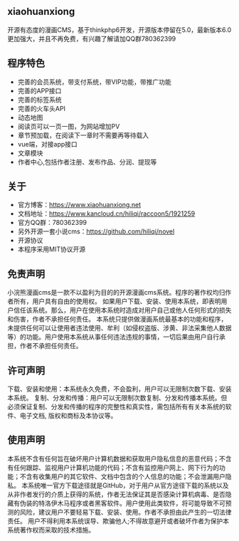 ## xiaohuanxiong
开源有态度的漫画CMS，基于thinkphp6开发，开源版本停留在5.0，最新版本6.0更加强大，并且不再免费，有兴趣了解请加QQ群780362399

## 程序特色
- 完善的会员系统，带支付系统，带VIP功能，带推广功能
- 完善的APP接口
- 完善的标签系统
- 完善的火车头API
- 动态地图
- 阅读页可以一页一图，为网站增加PV
- 章节预加载，在阅读下一章时不需要再等待载入
- vue端，对接app接口
- 文章模块
- 作者中心,包括作者注册、发布作品、分润、提现等

## 关于
- 官方博客：https://www.xiaohuanxiong.net
- 文档地址：https://www.kancloud.cn/hiliqi/raccoon5/1921259
- 官方QQ群：780362399
- 另外开源一套小说cms：https://github.com/hiliqi/novel
- 开源协议
- 本程序采用MIT协议开源

## 免责声明
小浣熊漫画cms是一款不以盈利为目的的开源漫画cms系统。程序的著作权均归作者所有，用户具有自由的使用权。 如果用户下载、安装、使用本系统，即表明用户信任该系统。那么，用户在使用本系统时造成对用户自己或他人任何形式的损失和伤害，作者不承担任何责任。 本系统只提供做漫画系统最基本的功能和程序，未提供任何可以让使用者违法使用、牟利（如侵权盗版、涉黄、非法采集他人数据等）的功能。用户使用本系统从事任何违法违规的事情，一切后果由用户自行承担，作者不承担任何责任。

## 许可声明
下载、安装和使用：本系统永久免费，不会盈利，用户可以无限制次数下载、安装本系统。 复制、分发和传播：用户可以无限制次数复制、分发和传播本系统。但必须保证复制、分发和传播的程序的完整性和真实性，需包括所有有关本系统的软件、电子文档, 版权和商标及本协议等。

## 使用声明
本系统不含有任何旨在破坏用户计算机数据和获取用户隐私信息的恶意代码；不含有任何跟踪、监视用户计算机功能的代码；不含有监控用户网上、网下行为的功能；不含有收集用户的其它软件、文档中包含的个人信息的功能；不会泄漏用户隐私。 本系统唯一官方下载途径就是GitHub，对于用户从官方途径下载的系统以及从非作者发行的介质上获得的系统，作者无法保证其是否感染计算机病毒、是否隐藏有伪装的特洛伊木马程序或者黑客软件。用户使用此类软件，将可能导致不可预测的风险，建议用户不要轻易下载、安装、使用。作者不承担由此产生的一切法律责任。 用户不得利用本系统误导、欺骗他人;不得故意避开或者破坏作者为保护本系统著作权而采取的技术措施。
